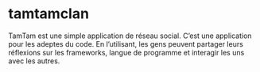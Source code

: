 # tamtamclan
TamTam est une simple application de réseau social. C’est une application pour les adeptes du code. En l’utilisant, les gens peuvent partager leurs réflexions sur les frameworks, langue de programme et interagir les uns avec les autres.
